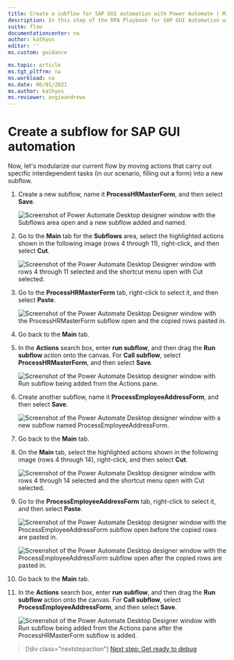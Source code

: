 ```yaml
---
title: Create a subflow for SAP GUI automation with Power Automate | Microsoft Docs
description: In this step of the RPA Playbook for SAP GUI Automation with Power Automate tutorial, we'll create a modular subflow for our desktop flow. 
suite: flow
documentationcenter: na
author: kathyos
editor: ''
ms.custom: guidance

ms.topic: article
ms.tgt_pltfrm: na
ms.workload: na
ms.date: 06/01/2021
ms.author: kathyos
ms.reviewer: angieandrews
---
```


# Create a subflow for SAP GUI automation

Now, let's modularize our current flow by moving actions that carry out specific interdependent tasks (in our scenario, filling out a form) into a new subflow.

1. Create a new subflow, name it **ProcessHRMasterForm**, and then select **Save**.

   ![Screenshot of Power Automate Desktop designer window with the Subflows area open and a new subflow added and named.](media/PAD-designer-with-subflows-area.png)

2. Go to the **Main** tab for the **Subflows** area, select the highlighted actions shown in the following image (rows 4 through 11), right-click, and then select **Cut**.

   ![Screenshot of the Power Automate Desktop Designer window with rows 4 through 11 selected and the shortcut menu open with Cut selected.](media/PAD-designer-with-rows-4-through-11-selected.png)

3. Go to the **ProcessHRMasterForm** tab, right-click to select it, and then select **Paste**.

   ![Screenshot of the Power Automate Desktop Designer window with the ProcessHRMasterForm subflow open and the copied rows pasted in.](media/PAD-designer-with-processHRmasterform.png)

4. Go back to the **Main** tab.

5. In the **Actions** search box, enter **run subflow**, and then drag the **Run subflow** action onto the canvas. For **Call subflow**, select **ProcessHRMasterForm**, and then select **Save**.

   ![Screenshot of the Power Automate Desktop designer window with Run subflow being added from the Actions pane.](media/PAD-designer-with-run-subflow.png)

6. Create another subflow, name it **ProcessEmployeeAddressForm**, and then select **Save**.

   ![Screenshot of the Power Automate Desktop designer window with a new subflow named ProcessEmployeeAddressForm.](media/PAD-designer-with-processemployeeaddress-subflow.png)

7. Go back to the **Main** tab.

8. On the **Main** tab, select the highlighted actions shown in the following image (rows 4 through 14), right-click, and then select **Cut**.

   ![Screenshot of the Power Automate Desktop designer window with rows 4 through 14 selected and the shortcut menu open with Cut selected.](media/PAD-designer-with-rows-4-through-14-selected.png)

9. Go to the **ProcessEmployeeAddressForm** tab, right-click to select it, and then select **Paste**.

   ![Screenshot of the Power Automate Desktop designer window with the ProcessEmployeeAddressForm subflow open before the copied rows are pasted in.](media/PAD-designer-with-processemployeeaddress-subflow-before-paste.png)

   ![Screenshot of the Power Automate Desktop designer window with the ProcessEmployeeAddressForm subflow open after the copied rows are pasted in.](media/PAD-designer-with-processemployeeaddress-subflow-after-paste.png)

10. Go back to the **Main** tab.

11. In the **Actions** search box, enter **run subflow**, and then drag the **Run subflow** action onto the canvas. For **Call subflow**, select **ProcessEmployeeAddressForm**, and then select **Save**.

    ![Screenshot of the Power Automate Desktop Designer window with Run subflow being added from the Actions pane after the ProcessHRMasterForm subflow is added.](media/PAD-designer-with-run-subflow-processemployeeaddress.png)

> [!div class="nextstepaction"]
> [Next step: Get ready to debug](getting-ready-to-debug.md)
